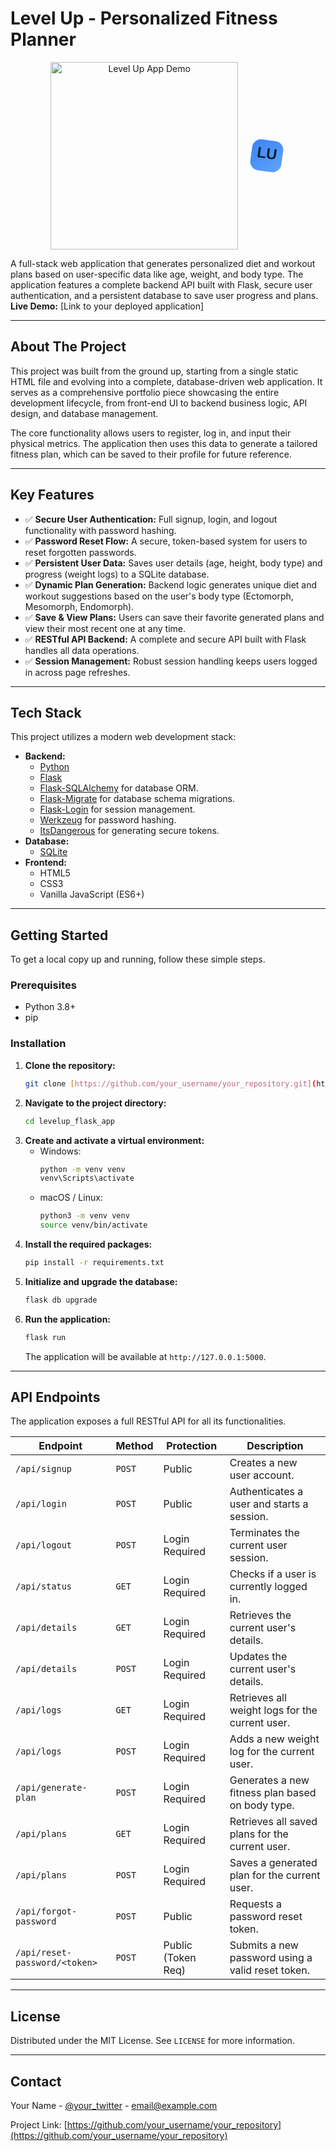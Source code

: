 # Level Up - Personalized Fitness Planner

<p align="center">
  <!-- App Demo Image -->
  <img src="https://your-demo-image-link-here" alt="Level Up App Demo" width="300" style="vertical-align: middle;"/>
  &nbsp;&nbsp;
  <!-- Inline SVG LU Logo -->
  <img src="data:image/svg+xml;utf8,
  <svg width='60' height='60' viewBox='0 0 60 60' xmlns='http://www.w3.org/2000/svg'>
    <defs>
      <linearGradient id='gradLU' x1='0%' y1='0%' x2='100%' y2='100%'>
        <stop offset='0%' stop-color='%233b82f6'/>
        <stop offset='100%' stop-color='%2360a5fa'/>
      </linearGradient>
    </defs>
    <g transform='rotate(8 30 30)'>
      <rect x='5' y='5' width='50' height='50' rx='14' ry='14' fill='url(%23gradLU)'/>
      <text x='50%' y='57%' text-anchor='middle' font-family='Poppins, sans-serif' font-weight='800' font-size='24' fill='%23042033'>LU</text>
    </g>
  </svg>" width="60" height="60" alt="LU Logo" style="vertical-align: middle;"/>
</p>

A full-stack web application that generates personalized diet and workout plans based on user-specific data like age, weight, and body type. The application features a complete backend API built with Flask, secure user authentication, and a persistent database to save user progress and plans.
**Live Demo:** [Link to your deployed application]

---

## About The Project

This project was built from the ground up, starting from a single static HTML file and evolving into a complete, database-driven web application. It serves as a comprehensive portfolio piece showcasing the entire development lifecycle, from front-end UI to backend business logic, API design, and database management.

The core functionality allows users to register, log in, and input their physical metrics. The application then uses this data to generate a tailored fitness plan, which can be saved to their profile for future reference.

---

## Key Features

- ✅ **Secure User Authentication:** Full signup, login, and logout functionality with password hashing.
- ✅ **Password Reset Flow:** A secure, token-based system for users to reset forgotten passwords.
- ✅ **Persistent User Data:** Saves user details (age, height, body type) and progress (weight logs) to a SQLite database.
- ✅ **Dynamic Plan Generation:** Backend logic generates unique diet and workout suggestions based on the user's body type (Ectomorph, Mesomorph, Endomorph).
- ✅ **Save & View Plans:** Users can save their favorite generated plans and view their most recent one at any time.
- ✅ **RESTful API Backend:** A complete and secure API built with Flask handles all data operations.
- ✅ **Session Management:** Robust session handling keeps users logged in across page refreshes.

---

## Tech Stack

This project utilizes a modern web development stack:

- **Backend:**
  - [Python](https://www.python.org/)
  - [Flask](https://flask.palletsprojects.com/)
  - [Flask-SQLAlchemy](https://flask-sqlalchemy.palletsprojects.com/) for database ORM.
  - [Flask-Migrate](https://flask-migrate.readthedocs.io/) for database schema migrations.
  - [Flask-Login](https://flask-login.readthedocs.io/) for session management.
  - [Werkzeug](https://werkzeug.palletsprojects.com/) for password hashing.
  - [ItsDangerous](https://itsdangerous.palletsprojects.com/) for generating secure tokens.
- **Database:**
  - [SQLite](https://www.sqlite.org/index.html)
- **Frontend:**
  - HTML5
  - CSS3
  - Vanilla JavaScript (ES6+)

---

## Getting Started

To get a local copy up and running, follow these simple steps.

### Prerequisites

- Python 3.8+
- pip

### Installation

1.  **Clone the repository:**
    ```sh
    git clone [https://github.com/your_username/your_repository.git](https://github.com/your_username/your_repository.git)
    ```
2.  **Navigate to the project directory:**
    ```sh
    cd levelup_flask_app
    ```
3.  **Create and activate a virtual environment:**
    - Windows:
      ```sh
      python -m venv venv
      venv\Scripts\activate
      ```
    - macOS / Linux:
      ```sh
      python3 -m venv venv
      source venv/bin/activate
      ```
4.  **Install the required packages:**
    ```sh
    pip install -r requirements.txt
    ```
5.  **Initialize and upgrade the database:**
    ```sh
    flask db upgrade
    ```
6.  **Run the application:**
    ```sh
    flask run
    ```
    The application will be available at `http://127.0.0.1:5000`.

---

## API Endpoints

The application exposes a full RESTful API for all its functionalities.

| Endpoint                      | Method | Protection         | Description                                       |
| ----------------------------- | ------ | ------------------ | ------------------------------------------------- |
| `/api/signup`                 | `POST` | Public             | Creates a new user account.                       |
| `/api/login`                  | `POST` | Public             | Authenticates a user and starts a session.        |
| `/api/logout`                 | `POST` | Login Required     | Terminates the current user session.              |
| `/api/status`                 | `GET`  | Login Required     | Checks if a user is currently logged in.          |
| `/api/details`                | `GET`  | Login Required     | Retrieves the current user's details.             |
| `/api/details`                | `POST` | Login Required     | Updates the current user's details.               |
| `/api/logs`                   | `GET`  | Login Required     | Retrieves all weight logs for the current user.   |
| `/api/logs`                   | `POST` | Login Required     | Adds a new weight log for the current user.       |
| `/api/generate-plan`          | `POST` | Login Required     | Generates a new fitness plan based on body type.  |
| `/api/plans`                  | `GET`  | Login Required     | Retrieves all saved plans for the current user.   |
| `/api/plans`                  | `POST` | Login Required     | Saves a generated plan for the current user.      |
| `/api/forgot-password`        | `POST` | Public             | Requests a password reset token.                  |
| `/api/reset-password/<token>` | `POST` | Public (Token Req) | Submits a new password using a valid reset token. |

---

## License

Distributed under the MIT License. See `LICENSE` for more information.

---

## Contact

Your Name - [@your_twitter](https://twitter.com/your_twitter) - email@example.com

Project Link: [https://github.com/your_username/your_repository](https://github.com/your_username/your_repository)

